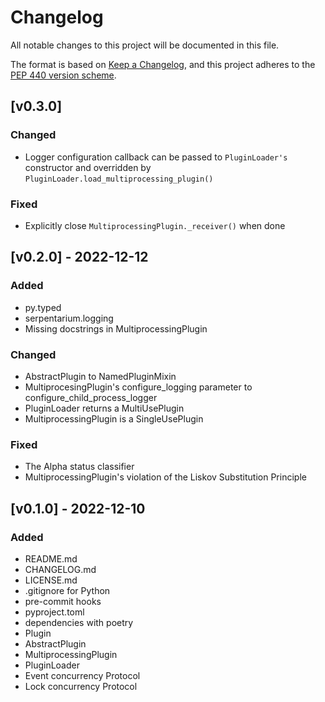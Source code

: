 # Changelog

All notable changes to this project will be documented in this file.

The format is based on [Keep a
Changelog](https://keepachangelog.com/en/1.0.0/), and this project adheres to
the [PEP 440 version scheme](https://peps.python.org/pep-0440/#version-scheme).

## [v0.3.0]
### Changed
- Logger configuration callback can be passed to `PluginLoader's` constructor
  and overridden by `PluginLoader.load_multiprocessing_plugin()`

### Fixed
- Explicitly close `MultiprocessingPlugin._receiver()` when done

## [v0.2.0] - 2022-12-12
### Added
- py.typed
- serpentarium.logging
- Missing docstrings in MultiprocessingPlugin

### Changed
- AbstractPlugin to NamedPluginMixin
- MultiprocesingPlugin's configure_logging parameter to configure_child_process_logger
- PluginLoader returns a MultiUsePlugin
- MultiprocessingPlugin is a SingleUsePlugin

### Fixed
- The Alpha status classifier
- MultiprocessingPlugin's violation of the Liskov Substitution Principle

## [v0.1.0] - 2022-12-10
### Added
- README.md
- CHANGELOG.md
- LICENSE.md
- .gitignore for Python
- pre-commit hooks
- pyproject.toml
- dependencies with poetry
- Plugin
- AbstractPlugin
- MultiprocessingPlugin
- PluginLoader
- Event concurrency Protocol
- Lock concurrency Protocol
